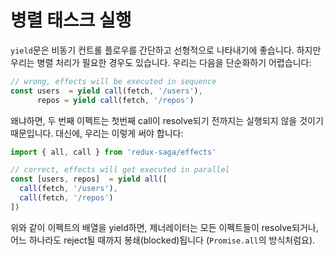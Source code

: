 # 병렬 태스크 실행

`yield`문은 비동기 컨트롤 플로우를 간단하고 선형적으로 나타내기에 좋습니다. 하지만 우리는 병렬 처리가 필요한 경우도 있습니다. 우리는 다음을 단순화하기 어렵습니다:

```javascript
// wrong, effects will be executed in sequence
const users  = yield call(fetch, '/users'),
      repos = yield call(fetch, '/repos')
```

왜냐하면, 두 번째 이펙트는 첫번째 call이 resolve되기 전까지는 실행되지 않을 것이기 때문입니다. 대신에, 우리는 이렇게 써야 합니다:

```javascript
import { all, call } from 'redux-saga/effects'

// correct, effects will get executed in parallel
const [users, repos]  = yield all([
  call(fetch, '/users'),
  call(fetch, '/repos')
])
```

위와 같이 이펙트의 배열을 yield하면, 제너레이터는 모든 이펙트들이 resolve되거나, 어느 하나라도 reject될 때까지 봉쇄(blocked)됩니다 (`Promise.all`의 방식처럼요).
